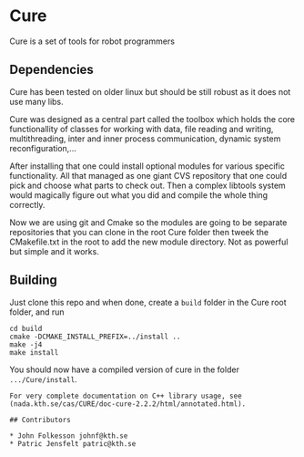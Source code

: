# Cure
Cure is a set of tools for robot programmers 
## Dependencies

Cure has been tested on older linux but should be still robust as it does not use many libs.

Cure was designed as a central part called the toolbox which holds the core functionallity of classes for working with data, file reading and writing, multithreading, inter and inner process communication, dynamic system reconfiguration,...

After installing that one could install optional modules for various specific functionality.  All that managed as one giant CVS repository that one could pick and choose what parts to check out.  Then a complex libtools system would magically figure out what you did and compile the whole thing correctly.

Now we are using git and Cmake so the modules are going to be separate repositories that you can clone in the root Cure folder then tweek the CMakefile.txt in the root to add the new module directory.  Not as powerful but simple and it works.
`
`
## Building

Just clone this repo and when done, create a `build` folder in the Cure root folder, and run
```
cd build
cmake -DCMAKE_INSTALL_PREFIX=../install ..
make -j4
make install
```

You should now have a compiled version of cure in the folder
`.../Cure/install`. 
```
For very complete documentation on C++ library usage, see (nada.kth.se/cas/CURE/doc-cure-2.2.2/html/annotated.html).

## Contributors

* John Folkesson johnf@kth.se
* Patric Jensfelt patric@kth.se


